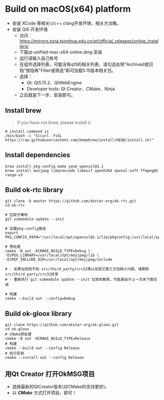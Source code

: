 # Build on macOS(x64) platform

- 安装 XCode 等相关c/c++ clang开发环境，相关方法略。
- 安装 Qt5 开发环境
    - 访问：https://mirrors.tuna.tsinghua.edu.cn/qt/official_releases/online_installers/
    - 下载qt-unified-mac-x64-online.dmg 安装
    - 运行请输入自己帐号
    - 在组件选择列表，可能没有qt5的相关列表，请勾选右侧"Archived或归档"按钮再"Filter或筛选"即可加载5.15版本相关包。
    - 选择：
        - Qt: Qt5.15.2、QtWebEngine
        - Developer tools: Qt Creator、CMake、Ninja
    - 之后就是下一步、安装即可。

## Install brew

> If you have not brew, please install it.

```shell
# install command is    
/bin/bash -c "$(curl -fsSL https://raw.githubusercontent.com/Homebrew/install/HEAD/install.sh)"
```

## Install dependencies

```shell
brew install pkg-config make yasm openssl@1.1
brew install mozjpeg libqrencode libexif openh264 openal-soft ffmpeg@5 range-v3
```

## Build ok-rtc library

```shell
git clone -b master https://github.com/okstar-org/ok-rtc.git
cd ok-rtc

# 拉取子模块
git submodule update --init

# 设置pkg-config路径
export PKG_CONFIG_PATH="/usr/local/opt/openssl@1.1/lib/pkgconfig:/usr/local/opt/mozjpeg/lib/pkgconfig:/usr/local/opt/ffmpeg@5/lib/pkgconfig"

# 预处理
cmake -B out -DCMAKE_BUILD_TYPE=Debug \
-DJPEG_LIBRARY=/usr/local/opt/mozjpeg/lib \
-DJPEF_INCLUDE_DIR=/usr/local/opt/mozjpeg/include

# - 如果出现找不到 src/third_party/crc32等以及其它第三方包缺少问题，请删除 src/third_party/crc32目录
# - 重新执行`git submodule update --init`拉取依赖库，可能是由于上一次未下载完成

# 构建
cmake --build out --config=Debug

```

## Build ok-gloox library

```shell
git clone https://github.com/okstar-org/ok-gloox.git
cd ok-gloox
# CMake预处理
cmake -B out -DCMAKE_BUILD_TYPE=Release
# 构建
cmake --build out --config Release
# 执行安装
cmake --install out --config Release
```

## 用Qt Creator 打开OkMSG项目

- 选择最新的QtCreator版本(对CMake的支持更好)。
- 以 ***CMake*** 方式打开项目，即可！

